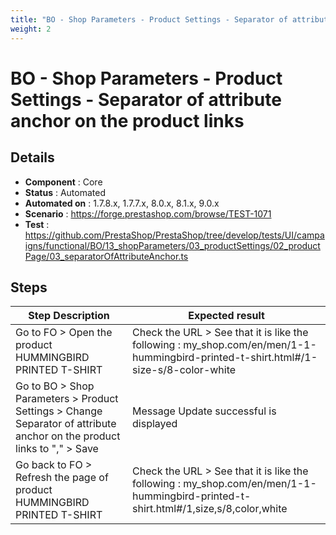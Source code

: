 ```yaml
---
title: "BO - Shop Parameters - Product Settings - Separator of attribute anchor on the product links"
weight: 2
---
```


# BO - Shop Parameters - Product Settings - Separator of attribute anchor on the product links
## Details
* **Component** : Core
* **Status** : Automated
* **Automated on** : 1.7.8.x, 1.7.7.x, 8.0.x, 8.1.x, 9.0.x
* **Scenario** : https://forge.prestashop.com/browse/TEST-1071
* **Test** : https://github.com/PrestaShop/PrestaShop/tree/develop/tests/UI/campaigns/functional/BO/13_shopParameters/03_productSettings/02_productPage/03_separatorOfAttributeAnchor.ts

## Steps
| Step Description | Expected result |
| ----- | ----- |
| Go to FO > Open the product HUMMINGBIRD PRINTED T-SHIRT | Check the URL > See that it is like the following : my_shop.com/en/men/1-1-hummingbird-printed-t-shirt.html#/1-size-s/8-color-white |
| Go to BO > Shop Parameters > Product Settings > Change Separator of attribute anchor on the product links to "," > Save | Message Update successful is displayed |
| Go back to FO > Refresh the page of product HUMMINGBIRD PRINTED T-SHIRT | Check the URL > See that it is like the following : my_shop.com/en/men/1-1-hummingbird-printed-t-shirt.html#/1,size,s/8,color,white |
